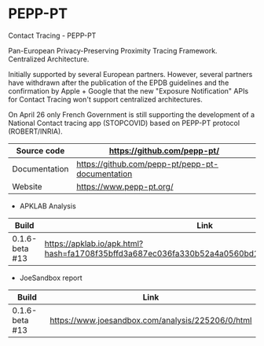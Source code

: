 # PEPP-PT
Contact Tracing - PEPP-PT

Pan-European Privacy-Preserving Proximity Tracing Framework. Centralized Architecture.

Initially supported by several European partners. However, several partners have withdrawn after the publication of the EPDB guidelines and the confirmation by Apple + Google that the new "Exposure Notification" APIs for Contact Tracing won't support centralized architectures.

On April 26 only French Government is still supporting the development of a National Contact tracing app (STOPCOVID) based on PEPP-PT protocol (ROBERT/INRIA).

Source code | https://github.com/pepp-pt/
------------|----------------------------
Documentation | https://github.com/pepp-pt/pepp-pt-documentation
Website | https://www.pepp-pt.org/

- APKLAB Analysis

Build | Link
------|-----
0.1.6-beta #13 | https://apklab.io/apk.html?hash=fa1708f35bffd3a687ec036fa330b52a4a0560bd15063fed5aaf60cab2460ddf

- JoeSandbox report

Build | Link
------|-----
0.1.6-beta #13 | https://www.joesandbox.com/analysis/225206/0/html



